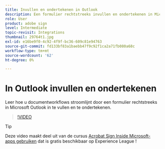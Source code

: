```yaml
---
title: Invullen en ondertekenen in Outlook
description: Een formulier rechtstreeks invullen en ondertekenen in Microsoft Outlook
role: User
product: adobe sign
level: Intermediate
topic-revisit: Integrations
thumbnail: 29764t1.jpg
exl-id: e16be9f0-4c92-4f9f-bc36-609c81e94763
source-git-commit: fd133bf83a1baebb47f9c92f1ca2a71fb080a68c
workflow-type: tm+mt
source-wordcount: '62'
ht-degree: 0%

---
```


# In Outlook invullen en ondertekenen

Leer hoe u documentworkflows stroomlijnt door een formulier rechtstreeks in Microsoft Outlook in te vullen en te ondertekenen.

>[!VIDEO](https://video.tv.adobe.com/v/344947?hidetitle=true)

>[!TIP]
>
>Deze video maakt deel uit van de cursus [Acrobat Sign Inside Microsoft-apps gebruiken](https://experienceleague.adobe.com/?recommended=Sign-U-1-2020.2) dat is gratis beschikbaar op Experience League !
